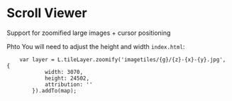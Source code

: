 # Scroll Viewer
Support for zoomified large images + cursor positioning

Phto
You will need to adjust the height and width `index.html`:

```
	var layer = L.tileLayer.zoomify('imagetiles/{g}/{z}-{x}-{y}.jpg', {
			width: 3070,
			height: 24502,
			attribution: ''
		}).addTo(map);
```    
